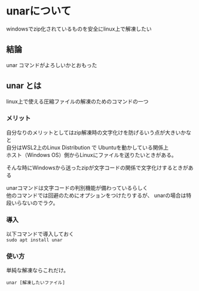 # unarについて

windowsでzip化されているものを安全にlinux上で解凍したい  
  
## 結論  

unar コマンドがよろしいかとおもった  

## unar とは  

linux上で使える圧縮ファイルの解凍のためのコマンドの一つ  

### メリット

自分なりのメリットとしてはzip解凍時の文字化けを防げるいう点が大きいかなと  
自分はWSL2上のLinux Distribution で Ubuntuを動かしている関係上  
ホスト（Windows OS）側からLinuxにファイルを送りたいときがある。  
  
そんな時にWindowsから送ったzipが文字コードの関係で文字化けするときがある  

unarコマンドは文字コードの判別機能が備わっているらしく  
他のコマンドでは回避のためにオプションをつけたりするが、
unarの場合は特段いらないのでラク。  

### 導入

以下コマンドで導入しておく  
`sudo apt install unar`

### 使い方

単純な解凍ならこれだけ。  

`unar [解凍したいファイル]`
